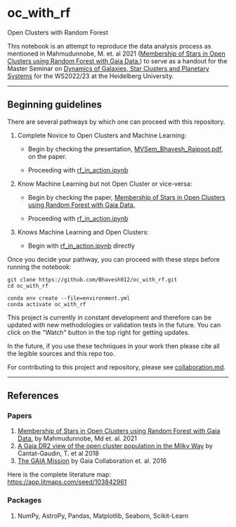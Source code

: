 # oc_with_rf

Open Clusters with Random Forest

This notebook is an attempt to reproduce the data analysis process as mentioned in Mahmudunnobe, M. et. al 2021 ([Membership of Stars in Open Clusters using Random Forest with Gaia Data.](https://doi.org/10.1140/epjs/s11734-021-00205-x)) to serve as a handout for the Master Seminar on [Dynamics of Galaxies, Star Clusters and Planetary Systems](https://wwwstaff.ari.uni-heidelberg.de/just/teaching/WS22/MVSem/) for the WS2022/23 at the Heidelberg University.

---
## Beginning guidelines

There are several pathways by which one can proceed with this repository.

1. Complete Novice to Open Clusters and Machine Learning:
   - Begin by checking the presentation, [MVSem_Bhavesh_Rajpoot.pdf](MVSem_Bhavesh_Rajpoot.pdf), on the paper.
  
   - Proceeding with [rf_in_action.ipynb](rf_in_action.ipynb)
  
2. Know Machine Learning but not Open Cluster or vice-versa:
   - Begin by checking the paper, [Membership of Stars in Open Clusters using Random Forest with Gaia Data.](https://doi.org/10.1140/epjs/s11734-021-00205-x)
  
   - Proceeding with [rf_in_action.ipynb](rf_in_action.ipynb)
  
3. Knows Machine Learning and Open Clusters:
   - Begin with [rf_in_action.ipynb](rf_in_action.ipynb) directly

Once you decide your pathway, you can proceed with these steps before running the notebook:

```
git clone https://github.com/Bhavesh012/oc_with_rf.git
cd oc_with_rf
```
```
conda env create --file=environment.yml
conda activate oc_with_rf
```

This project is currently in constant development and therefore can be updated with new methodologies or validation tests in the future. You can click on the "Watch" button in the top right for getting updates.

In the future, if you use these techniques in your work then please cite all the legible sources and this repo too.

For contributing to this project and repository, please see [collaboration.md](collaboration.md).

---
## References

### Papers

1. [Membership of Stars in Open Clusters using Random Forest with Gaia Data.](https://doi.org/10.1140/epjs/s11734-021-00205-x) by Mahmudunnobe, Md et. al. 2021
2. [A Gaia DR2 view of the open cluster population in the Milky Way](https://ui.adsabs.harvard.edu/abs/2018A%26A...618A..93C/abstract) by Cantat-Gaudin, T. et al 2018
3. [The GAIA Mission](https://ui.adsabs.harvard.edu/#abs/2016A%26A...595A...1G) by Gaia Collaboration et. al. 2016

Here is the complete literature map: https://app.litmaps.com/seed/103842961

### Packages

1. NumPy, AstroPy, Pandas, Matplotlib, Seaborn, Scikit-Learn
